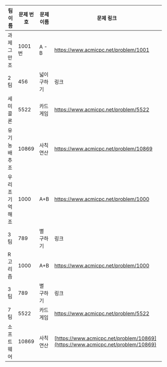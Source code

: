 | 팀 이름 | 문제 번호 | 문제 이름   | 문제 링크 |
| ------- | --------- | ----------- | --------- |
| 과제그만조 | 1001번 | A - B | https://www.acmicpc.net/problem/1001 |
| 2팀     | 456       | 넓이 구하기 | 링크      |
| 세미콜론     | 5522       | 카드 게임   | https://www.acmicpc.net/problem/5522      |
| 유기농배추조 | 10869    | 사칙연산   |     https://www.acmicpc.net/problem/10869 |
| 우리조 기억해조     | 1000      | A+B | https://www.acmicpc.net/problem/1000      |
| 3팀     | 789       | 별 구하기   | 링크      |
| R고리즘 | 1000      | A+B         |https://www.acmicpc.net/problem/1000|
| 3팀     | 789       | 별 구하기   | 링크      |
| 7팀     | 5522       | 카드 게임   | https://www.acmicpc.net/problem/5522      |
| 소프트웨어 | 10869      | 사칙연산 | [https://www.acmicpc.net/problem/10869](https://www.acmicpc.net/problem/10869)